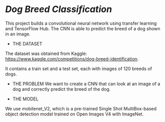 # *Dog Breed Classification*
This project builds a convolutional neural network using transfer learning and TensorFlow Hub. The CNN is able to predict the breed of a dog shown in an image. 
* THE DATASET

The dataset was obtained from Kaggle: https://www.kaggle.com/competitions/dog-breed-identification.

It contains a train set and a test set, each with images of 120 breeds of dogs.
* THE PROBLEM
We want to create a CNN that can look at an image of a dog and correctly predict the breed of the dog. 

* THE MODEL

We use mobilenet_V2, which is a pre-trained Single Shot MultiBox-based object detection model trained on Open Images V4 with ImageNet.
